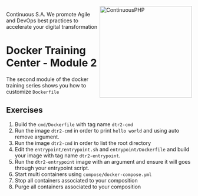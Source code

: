 <a href="http://continuous.lu">
  <img src="https://app.continuousphp.com/assets/logos/continuousphp.svg" alt="ContinuousPHP" width="250px" align="right"/>
</a>

<p align="left">
    Continuous S.A. We promote Agile and DevOps best practices to accelerate your digital transformation
</p>

# Docker Training Center - Module 2

The second module of the docker training series shows you how to customize `Dockerfile`

## Exercises

1. Build the `cmd/Dockerfile` with tag name `dtr2-cmd`
2. Run the image `dtr2-cmd` in order to print `hello world` and using auto remove argument.
3. Run the image `dtr2-cmd` in order to list the root directory
4. Edit the `entrypoint/entrypoint.sh` and `entrypoint/Dockerfile` and build your image with tag name `dtr2-entrypoint`.
5. Run the `dtr2-entrypoint` image with an argument and ensure it will goes through your entrypoint script.
6. Start multi containers using `compose/docker-compose.yml`
7. Stop all containers associated to your composition
8. Purge all containers associated to your composition

